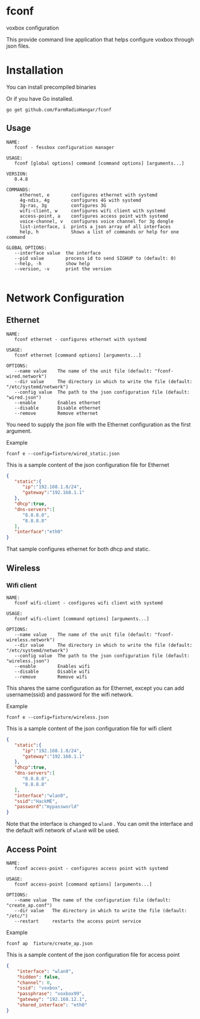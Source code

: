 # fconf
voxbox configuration

This provide command line application that helps configure voxbox through json
files.

# Installation

You can install precompiled binaries

Or if you have Go installed.

	go get github.com/FarmRadioHangar/fconf

## Usage
```
NAME:
   fconf - fessbox configuration manager

USAGE:
   fconf [global options] command [command options] [arguments...]
   
VERSION:
   0.4.8
   
COMMANDS:
     ethernet, e        configures ethernet with systemd
     4g-ndis, 4g        configures 4G with systemd
     3g-ras, 3g         configures 3G 
     wifi-client, w     configures wifi client with systemd
     access-point, a    configures access point with systemd
     voice-channel, v   configures voice channel for 3g dongle
     list-interface, i  prints a json array of all interfaces
     help, h            Shows a list of commands or help for one command

GLOBAL OPTIONS:
   --interface value  the interface
   --pid value        process id to send SIGHUP to (default: 0)
   --help, -h         show help
   --version, -v      print the version
   
```


# Network Configuration

## Ethernet

```
NAME:
   fconf ethernet - configures ethernet with systemd

USAGE:
   fconf ethernet [command options] [arguments...]

OPTIONS:
   --name value    The name of the unit file (default: "fconf-wired.network")
   --dir value     The directory in which to write the file (default: "/etc/systemd/network")
   --config value  The path to the json configuration file (default: "wired.json")
   --enable        Enables ethernet
   --disable       Disable ethernet
   --remove        Remove ethernet
```


You need to supply  the json file with the Ethernet configuration as the
first argument.


Example

	fconf e --config=fixture/wired_static.json

This is a sample content of the json configuration file for Ethernet

```json
{
   "static":{
      "ip":"192.168.1.8/24",
      "gateway":"192.168.1.1"
   },
   "dhcp":true,
   "dns-servers":[
      "8.8.8.8",
      "8.8.8.8"
   ],
   "interface":"eth0"
}
```
That sample configures ethernet for both dhcp and  static.


## Wireless

### Wifi client

```
NAME:
   fconf wifi-client - configures wifi client with systemd

USAGE:
   fconf wifi-client [command options] [arguments...]

OPTIONS:
   --name value    The name of the unit file (default: "fconf-wireless.network")
   --dir value     The directory in which to write the file (default: "/etc/systemd/network")
   --config value  The path to the json configuration file (default: "wireless.json")
   --enable        Enables wifi
   --disable       Disable wifi
   --remove        Remove wifi
```

This shares the same configuration as for Ethernet, except you can add
username(ssid) and password for the wifi network.

Example

	fconf e --config=fixture/wireless.json

This is a sample content of the json configuration file for wifi client

```json
{
   "static":{
      "ip":"192.168.1.8/24",
      "gateway":"192.168.1.1"
   },
   "dhcp":true,
   "dns-servers":[
      "8.8.8.8",
      "8.8.8.8"
   ],
   "interface":"wlan0",
   "ssid":"HackME",
   "password":"mypassworld"
}
```

Note that the interface is changed to `wlan0` . You can omit the interface and
the default wifi network of `wlan0` will be used.


## Access Point

```
NAME:
   fconf access-point - configures access point with systemd

USAGE:
   fconf access-point [command options] [arguments...]

OPTIONS:
   --name value  The name of the configuration file (default: "create_ap.conf")
   --dir value   The directory in which to write the file (default: "/etc/")
   --restart     restarts the access point service
```

Example

	fconf ap  fixture/create_ap.json


This is a sample content of the json configuration file for access point

```json
{
	"interface": "wlan0",
	"hidden": false,
	"channel": 0,
	"ssid": "voxbox",
	"passphrase": "voxbox99",
	"gateway": "192.168.12.1",
	"shared_interface": "eth0"
}
```
